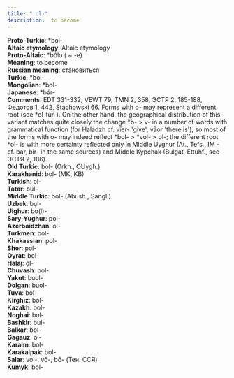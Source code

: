 ```yaml
---
title: " ol-"
description:  to become
---
```


<strong>Proto-Turkic</strong>:  *bōl-<br>
<strong>Altaic etymology</strong>:  Altaic etymology<br>
<strong> Proto-Altaic</strong>:  *bṓlo ( ~ -e)<br>
<strong>Meaning</strong>:  to become<br>
<strong>Russian meaning</strong>:  становиться<br>
<strong>Turkic</strong>:  *bōl-<br>
<strong>Mongolian</strong>:  *bol-<br>
<strong>Japanese</strong>:  *bǝ́r-<br>
<strong>Comments</strong>:  EDT 331-332, VEWT 79, TMN 2, 358, ЭСТЯ 2, 185-188, Федотов 1, 442, Stachowski 66. Forms with o- may represent a different root (see *ol-tur-). On the other hand, the geographical distribution of this variant matches quite closely the change *b- > v- in a number of words with grammatical function (for Haladzh cf. vīer- 'give', vāor 'there is'), so most of the forms with o- may indeed reflect *bol- > *vol- > ol-; the different root *ol- is with more certainty reflected only in Middle Uyghur (At., Tefs., IM - cf. bar, bir- in the same sources) and Middle Kypchak (Bulgat, Ettuhf., see ЭСТЯ 2, 186).<br>
<strong>Old Turkic</strong>:  bol- (Orkh., OUygh.)<br>
<strong>Karakhanid</strong>:  bol- (MK, KB)<br>
<strong>Turkish</strong>:  ol-<br>
<strong>Tatar</strong>:  bul-<br>
<strong>Middle Turkic</strong>:  bol- (Abush., Sangl.)<br>
<strong>Uzbek</strong>:  bụl-<br>
<strong>Uighur</strong>:  bo(l)-<br>
<strong>Sary-Yughur</strong>:  pol-<br>
<strong>Azerbaidzhan</strong>:  ol-<br>
<strong>Turkmen</strong>:  bol-<br>
<strong>Khakassian</strong>:  pol-<br>
<strong>Shor</strong>:  pol-<br>
<strong>Oyrat</strong>:  bol-<br>
<strong>Halaj</strong>:  ộl-<br>
<strong>Chuvash</strong>:  pol-<br>
<strong>Yakut</strong>:  buol-<br>
<strong>Dolgan</strong>:  buol-<br>
<strong>Tuva</strong>:  bol-<br>
<strong>Kirghiz</strong>:  bol-<br>
<strong>Kazakh</strong>:  bol-<br>
<strong>Noghai</strong>:  bol-<br>
<strong>Bashkir</strong>:  bul-<br>
<strong>Balkar</strong>:  bol-<br>
<strong>Gagauz</strong>:  ol-<br>
<strong>Karaim</strong>:  bol-<br>
<strong>Karakalpak</strong>:  bol-<br>
<strong>Salar</strong>:  vol-, vō-, bō- (Тен. ССЯ)<br>
<strong>Kumyk</strong>:  bol-<br>


